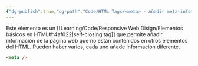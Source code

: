```yaml
---
{"dg-publish":true,"dg-path":"Code/HTML Tags/<meta> - Añadir meta-información de la página en HTML.md","permalink":"/code/html-tags/meta-anadir-meta-informacion-de-la-pagina-en-html/","created":"2024-03-31T23:15","updated":"2024-03-31T23:29"}
---
```


Este elemento es un [[Learning/Code/Responsive Web Disign/Elementos básicos en HTML#^4af022\|self-closing tag]] que permite añadir información de la página web que no están contenidos en otros elementos del HTML. Pueden haber varios, cada uno añade información diferente.
```html
<meta />
```